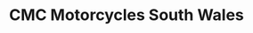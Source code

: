 ---
title: "CMC Motorcycles South Wales"
url: /newport/cmc-motorcycles-south-wales/
shop: Motorrad
---